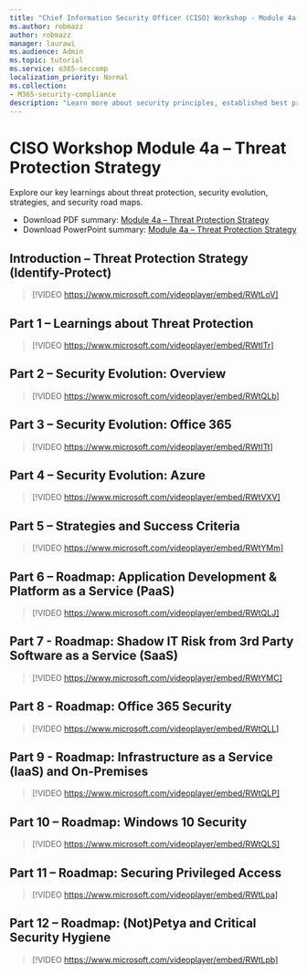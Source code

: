 ```yaml
---
title: "Chief Information Security Officer (CISO) Workshop - Module 4a – Threat Protection Strategy"
ms.author: robmazz
author: robmazz
manager: laurawi
ms.audience: Admin
ms.topic: tutorial
ms.service: o365-seccomp
localization_priority: Normal
ms.collection:
- M365-security-compliance
description: "Learn more about security principles, established best practices, and emerging best practices for modernizing your organization."
---
```


# CISO Workshop Module 4a – Threat Protection Strategy

Explore our key learnings about threat protection, security evolution, strategies, and security road maps.

- Download PDF summary: [Module 4a – Threat Protection Strategy](media/ciso-workshop-4a-threat-protection.pdf)
- Download PowerPoint summary: [Module 4a – Threat Protection Strategy](https://docs.microsoft.com/office365/securitycompliance/media/ciso-workshop-4a-threat-protection.pptx)

## Introduction – Threat Protection Strategy (Identify-Protect)

> [!VIDEO https://www.microsoft.com/videoplayer/embed/RWtLoV]

## Part 1 – Learnings about Threat Protection

> [!VIDEO https://www.microsoft.com/videoplayer/embed/RWtITr]

## Part 2 – Security Evolution: Overview

> [!VIDEO https://www.microsoft.com/videoplayer/embed/RWtQLb]

## Part 3 – Security Evolution: Office 365

> [!VIDEO https://www.microsoft.com/videoplayer/embed/RWtITt]

## Part 4 – Security Evolution: Azure

> [!VIDEO https://www.microsoft.com/videoplayer/embed/RWtVXV]

## Part 5 – Strategies and Success Criteria

> [!VIDEO https://www.microsoft.com/videoplayer/embed/RWtYMm]

## Part 6 – Roadmap: Application Development & Platform as a Service (PaaS)

> [!VIDEO https://www.microsoft.com/videoplayer/embed/RWtQLJ]

## Part 7 - Roadmap: Shadow IT Risk from 3rd Party Software as a Service (SaaS)

> [!VIDEO https://www.microsoft.com/videoplayer/embed/RWtYMC]

## Part 8 - Roadmap: Office 365 Security

> [!VIDEO https://www.microsoft.com/videoplayer/embed/RWtQLL]

## Part 9 - Roadmap: Infrastructure as a Service (IaaS) and On-Premises

> [!VIDEO https://www.microsoft.com/videoplayer/embed/RWtQLP]

## Part 10 – Roadmap: Windows 10 Security

> [!VIDEO https://www.microsoft.com/videoplayer/embed/RWtQLS]

## Part 11 – Roadmap: Securing Privileged Access

> [!VIDEO https://www.microsoft.com/videoplayer/embed/RWtLpa]

## Part 12 – Roadmap: (Not)Petya and Critical Security Hygiene

> [!VIDEO https://www.microsoft.com/videoplayer/embed/RWtLpb]